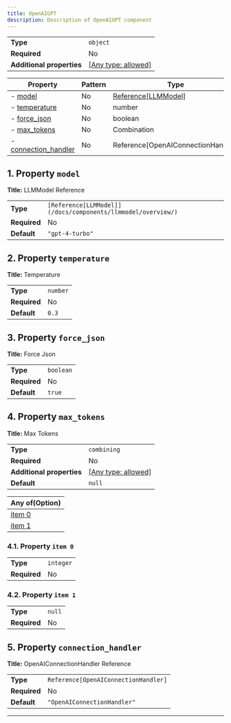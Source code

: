 ```yaml
---
title: OpenAIGPT
description: Description of OpenAIGPT component
---
```

|                           |                                                                           |
| ------------------------- | ------------------------------------------------------------------------- |
| **Type**                  | `object`                                                                  |
| **Required**              | No                                                                        |
| **Additional properties** | [[Any type: allowed]](# "Additional Properties of any type are allowed.") |

| Property                                     | Pattern | Type                               | Deprecated | Definition | Title/Description                 |
| -------------------------------------------- | ------- | ---------------------------------- | ---------- | ---------- | --------------------------------- |
| - [model](#model )                           | No      | [Reference[LLMModel]](/docs/components/llmmodel/overview/)                | No         | -          | LLMModel Reference                |
| - [temperature](#temperature )               | No      | number                             | No         | -          | Temperature                       |
| - [force_json](#force_json )                 | No      | boolean                            | No         | -          | Force Json                        |
| - [max_tokens](#max_tokens )                 | No      | Combination                        | No         | -          | Max Tokens                        |
| - [connection_handler](#connection_handler ) | No      | Reference[OpenAIConnectionHandler] | No         | -          | OpenAIConnectionHandler Reference |

## <a name="model"></a>1. Property `model`

**Title:** LLMModel Reference

|              |                       |
| ------------ | --------------------- |
| **Type**     | `[Reference[LLMModel]](/docs/components/llmmodel/overview/)` |
| **Required** | No                    |
| **Default**  | `"gpt-4-turbo"`       |

## <a name="temperature"></a>2. Property `temperature`

**Title:** Temperature

|              |          |
| ------------ | -------- |
| **Type**     | `number` |
| **Required** | No       |
| **Default**  | `0.3`    |

## <a name="force_json"></a>3. Property `force_json`

**Title:** Force Json

|              |           |
| ------------ | --------- |
| **Type**     | `boolean` |
| **Required** | No        |
| **Default**  | `true`    |

## <a name="max_tokens"></a>4. Property `max_tokens`

**Title:** Max Tokens

|                           |                                                                           |
| ------------------------- | ------------------------------------------------------------------------- |
| **Type**                  | `combining`                                                               |
| **Required**              | No                                                                        |
| **Additional properties** | [[Any type: allowed]](# "Additional Properties of any type are allowed.") |
| **Default**               | `null`                                                                    |

| Any of(Option)                 |
| ------------------------------ |
| [item 0](#max_tokens_anyOf_i0) |
| [item 1](#max_tokens_anyOf_i1) |

### <a name="max_tokens_anyOf_i0"></a>4.1. Property `item 0`

|              |           |
| ------------ | --------- |
| **Type**     | `integer` |
| **Required** | No        |

### <a name="max_tokens_anyOf_i1"></a>4.2. Property `item 1`

|              |        |
| ------------ | ------ |
| **Type**     | `null` |
| **Required** | No     |

## <a name="connection_handler"></a>5. Property `connection_handler`

**Title:** OpenAIConnectionHandler Reference

|              |                                      |
| ------------ | ------------------------------------ |
| **Type**     | `Reference[OpenAIConnectionHandler]` |
| **Required** | No                                   |
| **Default**  | `"OpenAIConnectionHandler"`          |

----------------------------------------------------------------------------------------------------------------------------
